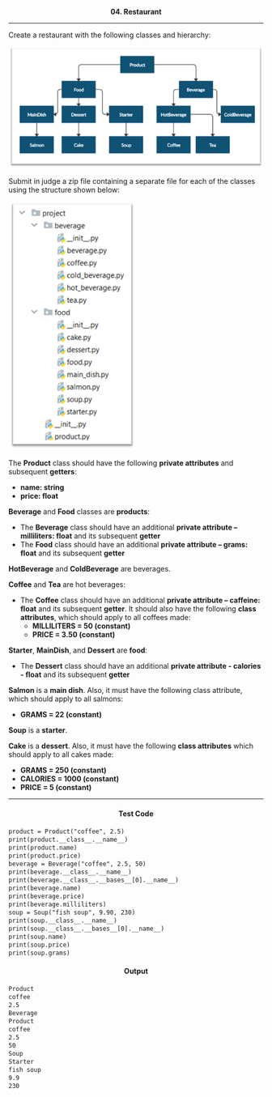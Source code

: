 <p align="center">
<strong>
04. Restaurant
</strong>
</p>

________________________________________________________

<p align="left">
Create a restaurant with the following classes and hierarchy:

![Picture1.png](Picture1.png)

Submit in judge a zip file containing a separate file for each of the classes using the structure shown below:

![Picture2.png](Picture2.png)

The **Product** class should have the following **private attributes** and subsequent **getters**:
- **name: string** 
- **price: float**

**Beverage** and **Food** classes are **products**:
- The **Beverage** class should have an additional **private attribute – milliliters: float** and its subsequent **getter**
- The **Food** class should have an additional **private attribute – grams: float** and its subsequent **getter**

**HotBeverage** and **ColdBeverage** are beverages.

**Coffee** and **Tea** are hot beverages:
- The **Coffee** class should have an additional **private attribute – caffeine: float** and its subsequent **getter**. It should also have the following **class attributes**, which should apply to all coffees made:
  - **MILLILITERS = 50 (constant)**
  - **PRICE = 3.50 (constant)**
  
**Starter**, **MainDish**, and **Dessert** are **food**: 
- The **Dessert** class should have an additional **private attribute - calories - float** and its subsequent **getter**

**Salmon** is a **main dish**. Also, it must have the following class attribute, which should apply to all salmons:
  - **GRAMS = 22 (constant)**

**Soup** is a **starter**.
  
**Cake** is a **dessert**. Also, it must have the following **class attributes** which should apply to all cakes made:
  - **GRAMS = 250 (constant)**
  - **CALORIES = 1000 (constant)**
  - **PRICE = 5 (constant)**
</p>

_____________________________________________________________

<h4 align="center">Test Code</h4>

```Pyton
product = Product("coffee", 2.5)
print(product.__class__.__name__)
print(product.name)
print(product.price)
beverage = Beverage("coffee", 2.5, 50)
print(beverage.__class__.__name__)
print(beverage.__class__.__bases__[0].__name__)
print(beverage.name)
print(beverage.price)
print(beverage.milliliters)
soup = Soup("fish soup", 9.90, 230)
print(soup.__class__.__name__)
print(soup.__class__.__bases__[0].__name__)
print(soup.name)
print(soup.price)
print(soup.grams)
```

<h4 align="center">Output</h4>

```
Product
coffee
2.5
Beverage
Product
coffee
2.5
50
Soup
Starter
fish soup
9.9
230
```
